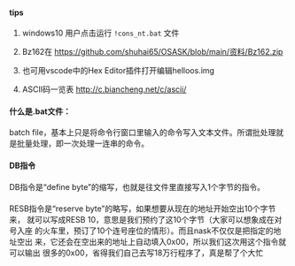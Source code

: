 #### tips

1. windows10 用户点击运行 `!cons_nt.bat` 文件

2. Bz162在 https://github.com/shuhai65/OSASK/blob/main/资料/Bz162.zip

3. 也可用vscode中的Hex Editor插件打开编辑helloos.img

4. ASCII码一览表 http://c.biancheng.net/c/ascii/


#### 什么是.bat文件：

batch file，基本上只是将命令行窗口里输入的命令写入文本文件。所谓批处理就是批量处理，即一次处理一连串的命令。

#### DB指令

DB指令是“define byte”的缩写，也就是往文件里直接写入1个字节的指令。

#### 

RESB指令是“reserve byte”的略写，如果想要从现在的地址开始空出10个字节来，
就可以写成RESB 10，意思是我们预约了这10个字节（大家可以想象成在对号入座
的火车里，预订了10个连号座位的情形）。而且nask不仅仅是把指定的地址空出
来，它还会在空出来的地址上自动填入0x00，所以我们这次用这个指令就可以输出
很多的0x00，省得我们自己去写18万行程序了，真是帮了个大忙


